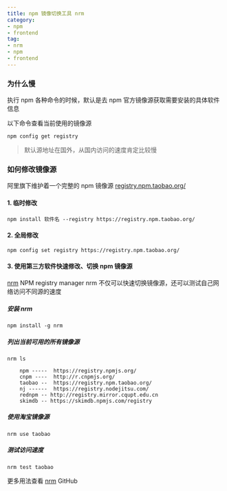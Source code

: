 ```yaml
---
title: npm 镜像切换工具 nrm
category:
- npm
- frontend
tag:
- nrm
- npm
- frontend
---
```


### 为什么慢

执行 npm 各种命令的时候，默认是去 npm 官方镜像源获取需要安装的具体软件信息

以下命令查看当前使用的镜像源

```shell
npm config get registry
```

> 默认源地址在国外，从国内访问的速度肯定比较慢

### 如何修改镜像源

阿里旗下维护着一个完整的 npm 镜像源 [registry.npm.taobao.org/](https://registry.npm.taobao.org/)

#### 1. 临时修改

```shell
npm install 软件名 --registry https://registry.npm.taobao.org/
```

#### 2. 全局修改

```shell
npm config set registry https://registry.npm.taobao.org/
```

#### 3. 使用第三方软件快速修改、切换 npm 镜像源

[nrm](https://github.com/Pana/nrm) NPM registry manager
nrm 不仅可以快速切换镜像源，还可以测试自己网络访问不同源的速度

##### 安装 nrm

```shell
npm install -g nrm
```

##### 列出当前可用的所有镜像源

```shell
nrm ls

    npm -----  https://registry.npmjs.org/
    cnpm ----  http://r.cnpmjs.org/
    taobao --  https://registry.npm.taobao.org/
    nj ------  https://registry.nodejitsu.com/
    rednpm -- http://registry.mirror.cqupt.edu.cn
    skimdb -- https://skimdb.npmjs.com/registry
```

##### 使用淘宝镜像源

```shell
nrm use taobao
```

##### 测试访问速度

```shell
nrm test taobao
```

更多用法查看 [nrm](https://github.com/Pana/nrm) GitHub